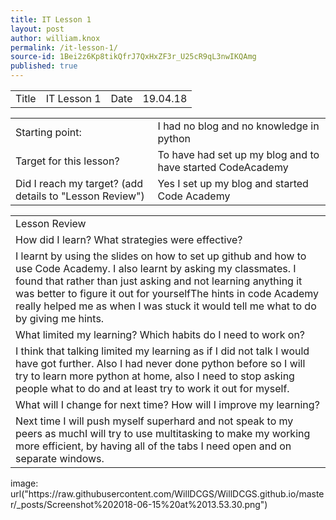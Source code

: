 ```yaml
---
title: IT Lesson 1
layout: post
author: william.knox
permalink: /it-lesson-1/
source-id: 1Bei2z6Kp8tikQfrJ7QxHxZF3r_U25cR9qL3nwIKQAmg
published: true
---
```

<table>
  <tr>
    <td>Title</td>
    <td>IT Lesson 1</td>
    <td>Date</td>
    <td>19.04.18</td>
  </tr>
</table>


<table>
  <tr>
    <td>Starting point:</td>
    <td>I had no blog and no knowledge in python </td>
  </tr>
  <tr>
    <td>Target for this lesson?</td>
    <td>To have had set up my blog and to have started CodeAcademy </td>
  </tr>
  <tr>
    <td>Did I reach my target? 
(add details to "Lesson Review")</td>
    <td> Yes I set up my blog and started Code Academy </td>
  </tr>
</table>


<table>
  <tr>
    <td>Lesson Review</td>
  </tr>
  <tr>
    <td>How did I learn? What strategies were effective? </td>
  </tr>
  <tr>
    <td>I learnt by using the slides on how to set up github and how to use Code Academy. I also learnt by asking my classmates. I found that rather than just asking and not learning anything it was better to figure it out for yourselfThe hints in code Academy really helped me as when I was stuck it would tell me what to do by giving me hints. </td>
  </tr>
  <tr>
    <td>What limited my learning? Which habits do I need to work on? </td>
  </tr>
  <tr>
    <td>I think that talking limited my learning as if I did not talk I would have got further. Also I had never done python before so I will try to learn more python at home, also I need to stop asking people what to do and at least try to work it out for myself.</td>
  </tr>
  <tr>
    <td>What will I change for next time? How will I improve my learning?</td>
  </tr>
  <tr>
    <td>Next time I will push myself superhard and not speak to my peers as muchI will try to use multitasking to make my working more efficient,  by having all of the tabs I need open and on separate windows. </td>
  </tr>
</table>
image: url("https://raw.githubusercontent.com/WillDCGS/WillDCGS.github.io/master/_posts/Screenshot%202018-06-15%20at%2013.53.30.png")

